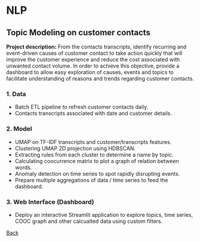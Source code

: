 # NLP
## Topic Modeling on customer contacts

**Project description:** From the contacts transcripts, identify recurring and event-driven causes of customer contact to take action quickly that will improve the customer experience and reduce the cost associated with unwanted contact volume. In order to achieve this objective, provide a dashboard to allow easy exploration of causes, events and topics to facilitate understanding of reasons and trends regarding customer contacts.

### 1. Data
* Batch ETL pipeline to refresh customer contacts daily.
* Contacts transcripts associated with date and customer details.

### 2. Model
* UMAP on TF-IDF transcripts and customer/transcripts features.
* Clustering UMAP 2D projection using HDBSCAN.
* Extracting rules from each cluster to determine a name by topic.
* Calculating coocurrence matrix to plot a graph of relation between words.
* Anomaly detection on time series to spot rapidly disrupting events.
* Prepare multiple aggregations of data / time series to feed the dashboard.

### 3. Web Interface (Dashboard)
* Deploy an interactive Streamlit application to explore topics, time series, COOC graph and other calcualted data using custom filters.

[Back](https://cotedave.github.io/)

